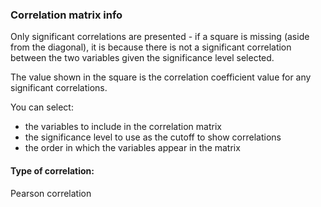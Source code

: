 ### Correlation matrix info

Only significant correlations are presented - if a square is missing (aside 
from the diagonal), it is because there is not a significant correlation between
the two variables given the significance level selected. 

The value shown in the square is the correlation coefficient value for any
significant correlations.   

You can select:  

-   the variables to include in the correlation matrix  
-   the significance level to use as the cutoff to show correlations  
-   the order in which the variables appear in the matrix  



#### Type of correlation:  
Pearson correlation  
 
